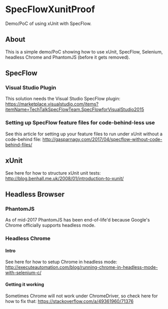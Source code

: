 # SpecFlowXunitProof
Demo/PoC of using xUnit with SpecFlow.

## About
This is a simple demo/PoC showing how to use xUnit, SpecFlow, Selenium, headless Chrome and PhantomJS (before it gets removed).

## SpecFlow
### Visual Studio Plugin
This solution needs the Visual Studio SpecFlow plugin:
https://marketplace.visualstudio.com/items?itemName=TechTalkSpecFlowTeam.SpecFlowforVisualStudio2015

### Setting up SpecFlow feature files for code-behind-less use
See this article for setting up your feature files to run under xUnit without a code-behind file:
http://gasparnagy.com/2017/04/specflow-without-code-behind-files/

## xUnit
See here for how to structure xUnit unit tests:
http://blog.benhall.me.uk/2008/01/introduction-to-xunit/

## Headless Browser
### PhantomJS
As of mid-2017 PhantomJS has been end-of-life'd because Google's Chrome officially supports headless mode.

### Headless Chrome
#### Intro
See here for how to setup Chrome in headless mode:
http://executeautomation.com/blog/running-chrome-in-headless-mode-with-selenium-c/

#### Getting it working
Sometimes Chrome will not work under ChromeDriver, so check here for how to fix that:
https://stackoverflow.com/a/49361960/71376
